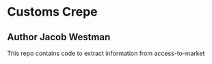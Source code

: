# Customs Crepe
## Author Jacob Westman

This repo contains code to extract information from access-to-market

